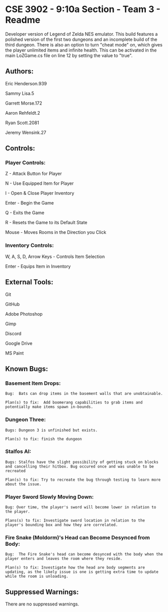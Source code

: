 # CSE 3902 - 9:10a Section - Team 3 - Readme

Developer version of Legend of Zelda NES emulator.  This build features a polished version of the first two dungeons and an incomplete build of the third dungeon.  There is also an option to turn "cheat mode" on, which gives the player unlimited items and infinite health.  This can be activated in the main LoZGame.cs file on line 12 by setting the value to "true".

## Authors:
Eric Henderson.939

Sammy Lisa.5

Garrett Morse.172

Aaron Rehfeldt.2

Ryan Scott.2081

Jeremy Wensink.27


## Controls:
### Player Controls:
Z - Attack Button for Player

N - Use Equipped Item for Player

I - Open & Close Player Inventory

Enter - Begin the Game

Q - Exits the Game

R - Resets the Game to its Default State

Mouse - Moves Rooms in the Direction you Click

### Inventory Controls:
W, A, S, D, Arrow Keys - Controls Item Selection

Enter - Equips Item in Inventory

## External Tools:
Git

GitHub

Adobe Photoshop

Gimp

Discord

Google Drive

MS Paint


## Known Bugs:
### Basement Item Drops:
    Bug:  Bats can drop items in the basement walls that are unobtainable.

    Plan(s) to fix:  Add boomerang capabilities to grab items and potentially make items spawn in-bounds.

### Dungeon Three:
    Bugs: Dungeon 3 is unfinished but exists.
	
    Plan(s) to fix: finish the dungeon

### Stalfos AI: 
	Bugs: Stalfos have the slight possibility of getting stuck on blocks and cancelling their hitbox. Bug occured once and was unable to be recreated

	Plan(s) to fix: Try to recreate the bug through testing to learn more about the issue.
	
### Player Sword Slowly Moving Down:
    Bug: Over time, the player's sword will become lower in relation to the player.
    
    Plans(s) to fix: Investigate sword location in relation to the player's bounding box and how they are correlated.
    
### Fire Snake (Moldorm)'s Head can Become Desynced from Body:
    Bug:  The Fire Snake's head can become desynced with the body when the player enters and leaves the room where they reside.
    
    Plan(s) to fix: Investigate how the head are body segments are updating, as the likely issue is one is getting extra time to update while the room is unloading.
    
## Suppressed Warnings:
There are no suppressed warnings.
